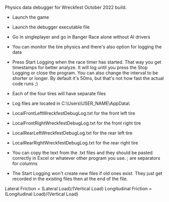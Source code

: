 Physics data debugger for Wreckfest October 2022 build.

- Launch the game
- Launch the debugger executable file
- Go in singleplayer and go in Banger Race alone without AI drivers
- You can monitor the tire physics and there's also option for logging the data
- Press Start Logging when the race timer has started. That way you get timestamps for better analyze. It will log until you press the Stop Logging or close the program. You can also change the interval to be shorter or longer. By default it's 50ms, but that's not how fast the actual code runs ;)
- Each of the four tires will have separate files
- Log files are located in C:\Users\USER_NAME\AppData\
- LocalFrontLeftWreckfestDebugLog.txt for the front left tire
- LocalFrontRightWreckfestDebugLog.txt for the front right tire
- LocalRearLeftWreckfestDebugLog.txt for the rear left tire
- LocalRearRightWreckfestDebugLog.txt for the rear right tire

- You can copy the text from the .txt files and they should be pasted correctly in Excel or whatever other program you use. ; are separators for columns

- The Start Logging won't create new files if old ones exist. They just get recorded in the existing files then at the end of the file.

Lateral Friction = (Lateral Load)/(Vertical Load)
Longitudinal Friction = (Longitudinal Load)/(Vertical Load)
